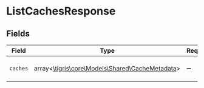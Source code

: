 # ListCachesResponse


## Fields

| Field                                                                                   | Type                                                                                    | Required                                                                                | Description                                                                             |
| --------------------------------------------------------------------------------------- | --------------------------------------------------------------------------------------- | --------------------------------------------------------------------------------------- | --------------------------------------------------------------------------------------- |
| `caches`                                                                                | array<[\tigris\core\Models\Shared\CacheMetadata](../../Models/Shared/CacheMetadata.md)> | :heavy_minus_sign:                                                                      | List of caches metadata                                                                 |